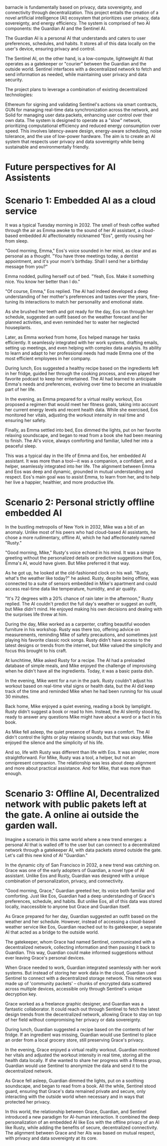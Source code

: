 barnacle is fundamentally based on privacy, data sovereignty, and connectivity through decentralization.
This project entails the creation of a novel artificial intelligence (AI) ecosystem that prioritizes user privacy, data sovereignty, and energy efficiency. The system is comprised of two AI components: the Guardian AI and the Sentinel AI.

The Guardian AI is a personal AI that understands and caters to user preferences, schedules, and habits. It stores all of this data locally on the user's device, ensuring privacy and control.

The Sentinel AI, on the other hand, is a low-compute, lightweight AI that operates as a gatekeeper or "courier" between the Guardian and the outside world. Sentinel interfaces with a decentralized network to fetch and send information as needed, while maintaining user privacy and data security.

The project plans to leverage a combination of existing decentralized technologies:

Ethereum for signing and validating Sentinel's actions via smart contracts,
GUN for managing real-time data synchronization across the network, and
Solid for managing user data packets, enhancing user control over their own data.
The system is designed to operate as a "slow" network, prioritizing computational efficiency and reduced energy consumption over speed. This involves latency-aware design, energy-aware scheduling, noise tolerance, and the use of low-power hardware. The aim is to create an AI system that respects user privacy and data sovereignty while being sustainable and environmentally friendly.

# Future perspectives for AI Assistents

# Scenario 1: Embedded AI as a cloud service

It was a typical Tuesday morning in 2032. The smell of fresh coffee wafted through the air as Emma awoke to the sound of her AI assistant, a cloud-based embedded AI affectionately nicknamed "Eos", gently rousing her from sleep.

"Good morning, Emma," Eos's voice sounded in her mind, as clear and as personal as a thought. "You have three meetings today, a dentist appointment, and it's your mom's birthday. Shall I send her a birthday message from you?"

Emma nodded, pulling herself out of bed. "Yeah, Eos. Make it something nice. You know her better than I do."

"Of course, Emma," Eos replied. The AI had indeed developed a deep understanding of her mother's preferences and tastes over the years, fine-tuning its interactions to match her personality and emotional state.

As she brushed her teeth and got ready for the day, Eos ran through her schedule, suggested an outfit based on the weather forecast and her planned activities, and even reminded her to water her neglected houseplants.

Later, as Emma worked from home, Eos helped manage her tasks efficiently. It seamlessly integrated with her work systems, drafting emails, setting up meetings, and even helping with complex data analysis. Its ability to learn and adapt to her professional needs had made Emma one of the most efficient employees in her company.

During lunch, Eos suggested a healthy recipe based on the ingredients left in her fridge, guided her through the cooking process, and even played her favorite podcast to keep her entertained. The AI had learned to anticipate Emma's needs and preferences, evolving over time to become an invaluable part of her life.

In the evening, as Emma prepared for a virtual reality workout, Eos proposed a regimen that would meet her fitness goals, taking into account her current energy levels and recent health data. While she exercised, Eos monitored her vitals, adjusting the workout intensity in real time and ensuring her safety.

Finally, as Emma settled into bed, Eos dimmed the lights, put on her favorite relaxing soundscape, and began to read from a book she had been meaning to finish. The AI's voice, always comforting and familiar, lulled her into a peaceful sleep.

This was a typical day in the life of Emma and Eos, her embedded AI assistant. It was more than a tool—it was a companion, a confidant, and a helper, seamlessly integrated into her life. The alignment between Emma and Eos was deep and dynamic, grounded in mutual understanding and respect. Eos's main goal was to assist Emma, to learn from her, and to help her live a happier, healthier, and more productive life.

# Scenario 2: Personal strictly offline embedded AI

In the bustling metropolis of New York in 2032, Mike was a bit of an anomaly. Unlike most of his peers who had cloud-based AI assistants, he chose a more rudimentary, offline AI, which he had affectionately named "Rusty."

"Good morning, Mike," Rusty's voice echoed in his mind. It was a simple greeting without the personalized details or predictive suggestions that Eos, Emma's AI, would have given. But Mike preferred it that way.

As he got up, he looked at the old-fashioned clock on his wall. "Rusty, what's the weather like today?" he asked. Rusty, despite being offline, was connected to a suite of sensors embedded in Mike's apartment and could access real-time data like temperature, humidity, and air quality.

"It's 72 degrees with a 20% chance of rain later in the afternoon," Rusty replied. The AI couldn't predict the full day's weather or suggest an outfit, but Mike didn't mind. He enjoyed making his own decisions and dealing with the surprises life threw at him.

During the day, Mike worked as a carpenter, crafting beautiful wooden furniture in his workshop. Rusty was there too, offering advice on measurements, reminding Mike of safety precautions, and sometimes just playing his favorite classic rock songs. Rusty didn't have access to the latest designs or trends from the internet, but Mike valued the simplicity and focus this brought to his craft.

At lunchtime, Mike asked Rusty for a recipe. The AI had a preloaded database of simple meals, and Mike enjoyed the challenge of improvising when he didn't have all the ingredients. Today, it was a basic pasta dish.

In the evening, Mike went for a run in the park. Rusty couldn't adjust his workout based on real-time vital signs or health data, but the AI did keep track of the time and reminded Mike when he had been running for his usual 30 minutes.

Back home, Mike enjoyed a quiet evening, reading a book by lamplight. Rusty didn't suggest a book or read to him. Instead, the AI silently stood by, ready to answer any questions Mike might have about a word or a fact in his book.

As Mike fell asleep, the quiet presence of Rusty was a comfort. The AI didn't control the lights or play relaxing sounds, but that was okay. Mike enjoyed the silence and the simplicity of his life.

And so, life with Rusty was different than life with Eos. It was simpler, more straightforward. For Mike, Rusty was a tool, a helper, but not an omnipresent companion. The relationship was less about deep alignment and more about practical assistance. And for Mike, that was more than enough.

# Scenario 3: Offline AI, Decentralized network with public pakets left at the gate. A online ai outside the garden wall. 

Imagine a scenario in this same world where a new trend emerges: a personal AI that is walled off to the user but can connect to a decentralized network through a gatekeeper AI, with data packets stored outside the gate. Let's call this new kind of AI "Guardian."

In the dynamic city of San Francisco in 2032, a new trend was catching on. Grace was one of the early adopters of Guardian, a novel type of AI assistant. Unlike Eos and Rusty, Guardian was designed with a unique combination of personalization, privacy, and connectivity.

"Good morning, Grace," Guardian greeted her, its voice both familiar and comforting. Just like Eos, Guardian had a deep understanding of Grace's preferences, schedule, and habits. But unlike Eos, all of this data was stored locally, inaccessible to anyone but Grace and Guardian itself.

As Grace prepared for her day, Guardian suggested an outfit based on the weather and her schedule. However, instead of accessing a cloud-based weather service like Eos, Guardian reached out to its gatekeeper, a separate AI that acted as a bridge to the outside world.

The gatekeeper, whom Grace had named Sentinel, communicated with a decentralized network, collecting information and then passing it back to Guardian. This way, Guardian could make informed suggestions without ever leaving Grace's personal devices.

When Grace needed to work, Guardian integrated seamlessly with her work systems. But instead of storing her work data in the cloud, Guardian used Sentinel to connect with a decentralized storage network. This network was made up of 'community packets' – chunks of encrypted data scattered across multiple devices, accessible only through Sentinel's unique decryption key.

Grace worked as a freelance graphic designer, and Guardian was a fantastic collaborator. It could reach out through Sentinel to fetch the latest design trends from the decentralized network, allowing Grace to stay on top of her field without compromising her privacy or data sovereignty.

During lunch, Guardian suggested a recipe based on the contents of her fridge. If an ingredient was missing, Guardian would use Sentinel to place an order from a local grocery store, still preserving Grace's privacy.

In the evening, Grace enjoyed a virtual reality workout. Guardian monitored her vitals and adjusted the workout intensity in real time, storing all the health data locally. If she wanted to share her progress with a fitness group, Guardian would use Sentinel to anonymize the data and send it to the decentralized network.

As Grace fell asleep, Guardian dimmed the lights, put on a soothing soundscape, and began to read from a book. All the while, Sentinel stood guard, ensuring that Grace's data remained private and secure, only interacting with the outside world when necessary and in ways that protected her privacy.

In this world, the relationship between Grace, Guardian, and Sentinel introduced a new paradigm for AI-human interaction. It combined the deep personalization of an embedded AI like Eos with the offline privacy of an AI like Rusty, while adding the benefits of secure, decentralized connectivity. The alignment between Grace and her AIs was based on mutual respect, with privacy and data sovereignty at its core.
